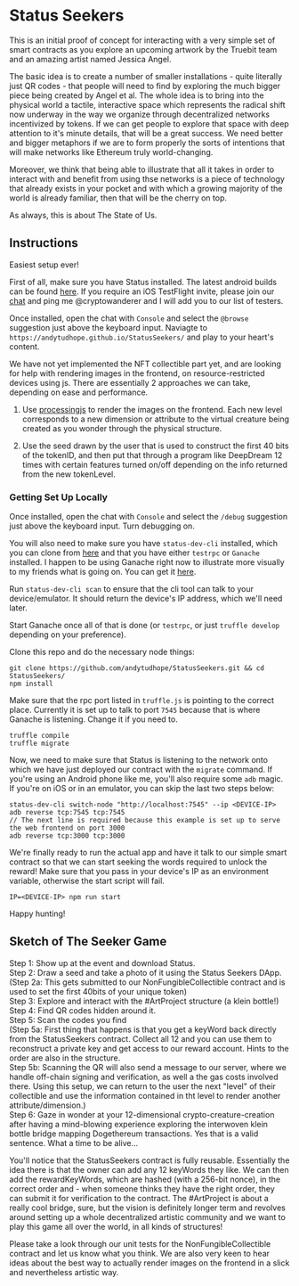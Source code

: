 # Status Seekers

This is an initial proof of concept for interacting with a very simple set of smart contracts as you explore an upcoming artwork by the Truebit team and an amazing artist named Jessica Angel.

The basic idea is to create a number of smaller installations - quite literally just QR codes - that people will need to find by exploring the much bigger piece being created by Angel et al. The whole idea is to bring into the physical world a tactile, interactive space which represents the radical shift now underway in the way we organize through decentralized networks incentivized by tokens. If we can get people to explore that space with deep attention to it's minute details, that will be a great success. We need better and bigger metaphors if we are to form properly the sorts of intentions that will make networks like Ethereum truly world-changing.

Moreover, we think that being able to illustrate that all it takes in order to interact with and benefit from using thse networks is a piece of technology that already exists in your pocket and with which a growing majority of the world is already familiar, then that will be the cherry on top.

As always, this is about The State of Us.

## Instructions

Easiest setup ever!

First of all, make sure you have Status installed. The latest android builds can be found [here](http://artifacts.status.im:8081/artifactory/nightlies-local/). If you require an iOS TestFlight invite, please join our [chat](https://chat.status.im/) and ping me @cryptowanderer and I will add you to our list of testers.

Once installed, open the chat with `Console` and select the `@browse` suggestion just above the keyboard input. Naviagte to `https://andytudhope.github.io/StatusSeekers/` and play to your heart's content. 

We have not yet implemented the NFT collectible part yet, and are looking for help with rendering images in the frontend, on resource-restricted devices using js. There are essentially 2 approaches we can take, depending on ease and performance. 

1. Use [processingjs](http://processingjs.org/) to render the images on the frontend. Each new level corresponds to a new dimension or attribute to the virtual creature being created as you wonder through the physical structure. 

2. Use the seed drawn by the user that is used to construct the first 40 bits of the tokenID, and then put that through a program like DeepDream 12 times with certain features turned on/off depending on the info returned from the new tokenLevel. 

### Getting Set Up Locally

Once installed, open the chat with `Console` and select the `/debug` suggestion just above the keyboard input. Turn debugging on.

You will also need to make sure you have `status-dev-cli` installed, which you can clone from [here](https://github.com/status-im/status-dev-cli) and that you have either `testrpc` or `Ganache` installed. I happen to be using Ganache right now to illustrate more visually to my friends what is going on. You can get it [here](https://github.com/trufflesuite/ganache/releases).

Run `status-dev-cli scan` to ensure that the cli tool can talk to your device/emulator. It should return the device's IP address, which we'll need later.

Start Ganache once all of that is done (or `testrpc`, or just `truffle develop` depending on your preference).

Clone this repo and do the necessary node things: 

```
git clone https://github.com/andytudhope/StatusSeekers.git && cd StatusSeekers/
npm install
```

Make sure that the rpc port listed in `truffle.js` is pointing to the correct place. Currently it is set up to talk to port `7545` because that is where Ganache is listening. Change it if you need to.

```
truffle compile
truffle migrate
```

Now, we need to make sure that Status is listening to the network onto which we have just deployed our contract with the `migrate` command. If you're using an Android phone like me, you'll also require some `adb` magic. If you're on iOS or in an emulator, you can skip the last two steps below:

```
status-dev-cli switch-node "http://localhost:7545" --ip <DEVICE-IP>
adb reverse tcp:7545 tcp:7545
// The next line is required because this example is set up to serve the web frontend on port 3000
adb reverse tcp:3000 tcp:3000
```

We're finally ready to run the actual app and have it talk to our simple smart contract so that we can start seeking the words required to unlock the reward! Make sure that you pass in your device's IP as an environment variable, otherwise the start script will fail.

```
IP=<DEVICE-IP> npm run start
```

Happy hunting!

## Sketch of The Seeker Game

Step 1: Show up at the event and download Status.   
Step 2: Draw a seed and take a photo of it using the Status Seekers DApp. 
(Step 2a: This gets submitted to our NonFungibleCollectible contract and is used to set the first 40bits of your unique token)  
Step 3: Explore and interact with the #ArtProject structure (a klein bottle!)  
Step 4: Find QR codes hidden around it.  
Step 5: Scan the codes you find  
(Step 5a: First thing that happens is that you get a keyWord back directly from the StatusSeekers contract. Collect all 12 and you can use them to reconstruct a private key and get access to our reward account. Hints to the order are also in the structure.  
Step 5b: Scanning the QR will also send a message to our server, where we handle off-chain signing and verification, as well a the gas costs involved there. Using this setup, we can return to the user the next "level" of their collectible and use the information contained in tht level to render another attribute/dimension.)  
Step 6: Gaze in wonder at your 12-dimensional crypto-creature-creation after having a mind-blowing experience exploring the interwoven klein bottle bridge mapping Dogethereum transactions. Yes that is a valid sentence. What a time to be alive...  


You'll notice that the StatusSeekers contract is fully reusable. Essentially the idea there is that the owner can add any 12 keyWords they like. We can then add the rewardKeyWords, which are hashed (with a 256-bit nonce), in the correct order and - when someone thinks they have the right order, they can submit it for verification to the contract. The #ArtProject is about a really cool bridge, sure, but the vision is definitely longer term and revolves around setting up a whole decentralized artistic community and we want to play this game all over the world, in all kinds of structures!

Please take a look through our unit tests for the NonFungibleCollectible contract and let us know what you think. We are also very keen to hear ideas about the best way to actually render images on the frontend in a slick and nevertheless artistic way.



